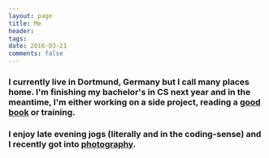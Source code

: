 ```yaml
---
layout: page
title: Me
header: 
tags:
date: 2016-03-21
comments: false
---
```


### I currently live in Dortmund, Germany but I call many places home. I'm finishing my bachelor's in CS next year and in the meantime, I'm either working on a side project, reading a [good book](https://goodreads.com/georgemamar) or training.

### I enjoy late evening jogs (literally and in the coding-sense) and I recently got into [photography](https://instagram.com/george.mamar).
